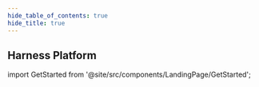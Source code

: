 ```yaml
---
hide_table_of_contents: true
hide_title: true
---
```


## Harness Platform

<!-- Custom component -->

<!--
import AllTutorials from '@site/src/components/LandingPage/Platform';
<AllTutorials />
-->

import GetStarted from '@site/src/components/LandingPage/GetStarted';

<GetStarted />

